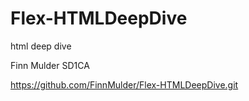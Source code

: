 # Flex-HTMLDeepDive
html deep dive

Finn Mulder
SD1CA

https://github.com/FinnMulder/Flex-HTMLDeepDive.git